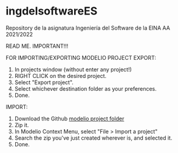 # ingdelsoftwareES
Repository de la asignatura Ingeniería del Software de la EINA AA 2021/2022

READ ME. IMPORTANT!!!

FOR IMPORTING/EXPORTING MODELIO PROJECT
EXPORT:
  1. In projects window (without enter any project!)
  2. RIGHT CLICK on the desired project.
  3. Select "Export project".
  4. Select whichever destination folder as your preferences.
  5. Done.

IMPORT:
  1. Download the Github [modelio project folder](https://github.com/ContExpo/ingdelsoftwareES/tree/main/Modelio/tp7_isoft)
  2. Zip it.
  3. In Modelio Context Menu, select "File > Import a project"
  4. Search the zip you've just created wherever is, and selected it.
  5. Done.
